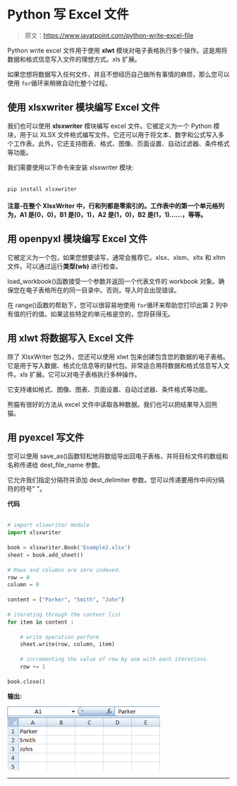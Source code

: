 # Python 写 Excel 文件

> 原文：<https://www.javatpoint.com/python-write-excel-file>

Python write excel 文件用于使用 **xlwt** 模块对电子表格执行多个操作。这是用将数据和格式信息写入文件的理想方式。xls 扩展。

如果您想将数据写入任何文件，并且不想经历自己做所有事情的麻烦，那么您可以使用 `for`循环来稍微自动化整个过程。

## 使用 xlsxwriter 模块编写 Excel 文件

我们也可以使用 **xlsxwriter** 模块编写 excel 文件。它被定义为一个 Python 模块，用于以 XLSX 文件格式编写文件。它还可以用于将文本、数字和公式写入多个工作表。此外，它还支持图表、格式、图像、页面设置、自动过滤器、条件格式等功能。

我们需要使用以下命令来安装 xlsxwriter 模块:

```py

pip install xlsxwriter   

```

#### 注意-在整个 XlsxWriter 中，行和列都是零索引的。工作表中的第一个单元格列为，A1 是(0，0)，B1 是(0，1)，A2 是(1，0)，B2 是(1，1)......，等等。

## 用 openpyxl 模块编写 Excel 文件

它被定义为一个包，如果您想要读写，通常会推荐它。xlsx、xlsm、xltx 和 xltm 文件。可以通过运行**类型(wb)** 进行检查。

load_workbook()函数接受一个参数并返回一个代表文件的 workbook 对象。确保您在电子表格所在的同一目录中。否则，导入时会出现错误。

在 range()函数的帮助下，您可以很容易地使用 `for`循环来帮助您打印出第 2 列中有值的行的值。如果这些特定的单元格是空的，您将获得无。

## 用 xlwt 将数据写入 Excel 文件

除了 XlsxWriter 包之外，您还可以使用 xlwt 包来创建包含您的数据的电子表格。它是用于写入数据、格式化信息等的替代包。非常适合用将数据和格式信息写入文件。xls 扩展。它可以对电子表格执行多种操作。

它支持诸如格式、图像、图表、页面设置、自动过滤器、条件格式等功能。

熊猫有很好的方法从 excel 文件中读取各种数据。我们也可以把结果导入回熊猫。

## 用 pyexcel 写文件

您可以使用 save_as()函数轻松地将数组导出回电子表格，并将目标文件的数组和名称传递给 dest_file_name 参数。

它允许我们指定分隔符并添加 dest_delimiter 参数。您可以传递要用作中间分隔符的符号" "。

**代码**

```py

# import xlsxwriter module   
import xlsxwriter   

book = xlsxwriter.Book('Example2.xlsx')   
sheet = book.add_sheet()   

# Rows and columns are zero indexed.   
row = 0  
column = 0  

content = ["Parker", "Smith", "John"]   

# iterating through the content list   
for item in content :   

    # write operation perform   
    sheet.write(row, column, item)   

    # incrementing the value of row by one with each iterations.   
    row += 1  

book.close()   

```

**输出:**

![Python Write Excel File](img/e6611a713395d80bdc84551db2e656c3.png)

* * *